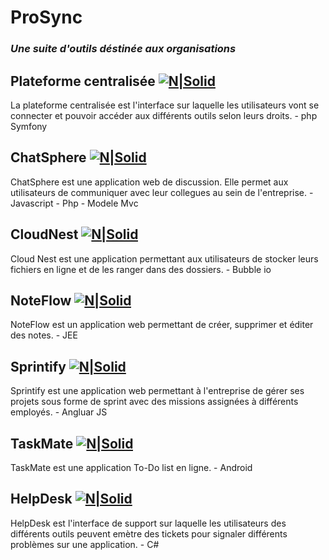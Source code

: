 # ProSync
### _Une suite d'outils déstinée aux organisations_

## Plateforme centralisée [![N|Solid](https://lh3.googleusercontent.com/u/0/drive-viewer/AK7aPaALk3Pji34g0KeFWKLBqqzZc1BXauRY4n2U5f6uuvUszEKBErBw8L3dVbpvgzUE6KnuoRIVk7dv4oOU0QwH1DTYXpJBdw=w1170-h957)](https://github.com/Alexys-LAURENT/Bachelor-Iris/tree/main/ProSync)
La plateforme centralisée est l'interface sur laquelle les utilisateurs vont se connecter et pouvoir accéder aux différents outils selon leurs droits.
    - php Symfony

## ChatSphere [![N|Solid](https://lh3.googleusercontent.com/u/0/drive-viewer/AK7aPaBahKsbfKed3msGogq_QbV4fZOrxfiEnG9DB6GPjnK5zPti7vBpzOgnB0C2kkTF0akDxt--ZQ1EL2bkqp5vD5kNq3B9Lw=w2060-h1356)](https://github.com/Alexys-LAURENT/Bachelor-Iris/tree/main/ChatSphere)
ChatSphere est une application web de discussion. Elle permet aux utilisateurs de communiquer avec leur collegues au sein de l'entreprise.
    - Javascript
    - Php
    - Modele Mvc

## CloudNest [![N|Solid](https://lh3.googleusercontent.com/u/0/drive-viewer/AK7aPaAiImAsDIgL8-x6c1u3onVnxxC46muJTcpOAHlgbzJ37_JlivVsVuWPS0rB2mFi2CNGpf5FQfRmcknf669k16fUc6-xhg=w1287-h847)](https://github.com/Alexys-LAURENT/Bachelor-Iris/tree/main/CloudNest)
Cloud Nest est une application permettant aux utilisateurs de stocker leurs fichiers en ligne et de les ranger dans des dossiers.
    - Bubble io

## NoteFlow [![N|Solid](https://lh3.googleusercontent.com/u/0/drive-viewer/AK7aPaA2g0j-ZZpJia7dmSoyBYVF2w23COQzU8mBjH95aeXwHjADNfPDWm-L2vAL_4LJG0QCmmH6iPs__EulMvNW6E_yRV8B5Q=w2060-h1356)](https://github.com/Alexys-LAURENT/Bachelor-Iris/tree/main/NoteFlow)
NoteFlow est un application web permettant de créer, supprimer et éditer des notes.
    - JEE

## Sprintify [![N|Solid](https://lh3.googleusercontent.com/u/0/drive-viewer/AK7aPaD9DVPT4WhPfIlddi9ywQVL93oFajgjTGSpFh7pR5b91IhFPE6GMqXrOK0RgKIq8Df6MgSVi8jB2AzfGFJ02Vi7y-RvcA=w1863-h957)](https://github.com/Alexys-LAURENT/Bachelor-Iris/tree/main/Sprintify)
Sprintify est une application web permettant à l'entreprise de gérer ses projets sous forme de sprint avec des missions assignées à différents employés.
    - Angluar JS

## TaskMate [![N|Solid](https://lh3.googleusercontent.com/u/0/drive-viewer/AK7aPaCUDvxWCGuHH4UvLuyXUnUkavHMwarAF0g0jYSlYS09DEqEOnJ-AjAhG6P7y88274YOyOdXfxHNqutwZj2qiRk3OLRYuQ=w1863-h957)](https://github.com/Alexys-LAURENT/Bachelor-Iris/tree/main/TaskMate)
TaskMate est une application To-Do list en ligne.
    - Android

## HelpDesk [![N|Solid](https://lh3.googleusercontent.com/u/0/drive-viewer/AK7aPaAfK4CCP5k9s-cyTRVhdieLt031ItZST8a67KBJjHinLEYDxz22t-YzwreSMi7GH7bK-Xa6lzX6-tuTtHmUkbM5fcaezQ=w2060-h1356)](https://github.com/Alexys-LAURENT/Bachelor-Iris/tree/main/HelpDesk)
HelpDesk est l'interface de support sur laquelle les utilisateurs des différents outils peuvent emètre des tickets pour signaler différents problèmes sur une application.
    - C#


```

```
